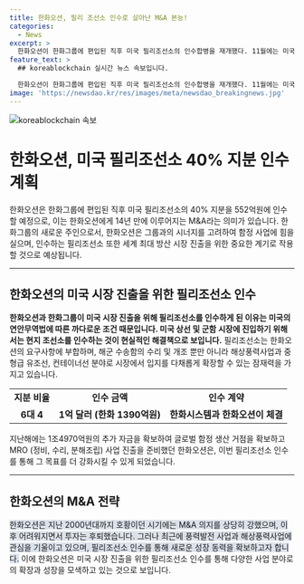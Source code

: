 ```yaml
---
title: 한화오션, 필리 조선소 인수로 살아난 M&A 본능!
categories:
  - News
excerpt: >
  한화오션이 한화그룹에 편입된 직후 미국 필리조선소의 인수합병을 재개했다. 11월에는 미국 필리조선소 40% 지분을 약 552억원에 취득할 계획으로, 한화오션은 그룹과 시너지를 고려하여 함정 사업에 힘을 실을 예정이다. 이번 인수는 미국 방산 시장 진출을 위한 중요한 계획으로, 한화오션은 해상풍력 사업 등에도 관심을 가지고 있으며, 지난해에는 글로벌 함정 생산 거점 확보와 MRO 사업을 위해 1조4970억원의 추가 자금을 확보했다. 미국 해군 필라델피아 국영 조선소 부지를 거점으로 하는 필리조선소는 한화오션의 다양한 비즈니스 계획에 맞는 적합한 조건을 갖추고 있다.
feature_text: >
  ## koreablockchain 실시간 뉴스 속보입니다.

  한화오션이 한화그룹에 편입된 직후 미국 필리조선소의 인수합병을 재개했다. 11월에는 미국 필리조선소 40% 지분을 약 552억원에 취득할 계획으로, 한화오션은 그룹과 시너지를 고려하여 함정 사업에 힘을 실을 예정이다. 이번 인수는 미국 방산 시장 진출을 위한 중요한 계획으로, 한화오션은 해상풍력 사업 등에도 관심을 가지고 있으며, 지난해에는 글로벌 함정 생산 거점 확보와 MRO 사업을 위해 1조4970억원의 추가 자금을 확보했다. 미국 해군 필라델피아 국영 조선소 부지를 거점으로 하는 필리조선소는 한화오션의 다양한 비즈니스 계획에 맞는 적합한 조건을 갖추고 있다.
image: 'https://newsdao.kr/res/images/meta/newsdao_breakingnews.jpg'
---
```


<p><img src="https://newsdao.kr/res/images/meta/newsdao_breakingnews.jpg" alt="koreablockchain 속보" /></p>

<h1 data-ke-size="size26">한화오션, 미국 필리조선소 40% 지분 인수 계획</h1>

<p data-ke-size="size16">한화오션은 한화그룹에 편입된 직후 미국 필리조선소의 40% 지분을 552억원에 인수할 예정으로, 이는 한화오션에게 14년 만에 이루어지는 M&A라는 의미가 있습니다. 한화그룹의 새로운 주인으로서, 한화오션은 그룹과의 시너지를 고려하여 함정 사업에 힘을 실으며, 인수하는 필리조선소 또한 세계 최대 방산 시장 진출을 위한 중요한 계기로 작용할 것으로 예상됩니다.</p>

<hr>

<h2 data-ke-size="size26">한화오션의 미국 시장 진출을 위한 필리조선소 인수</h2>

<p data-ke-size="size16"><b>한화오션과 한화그룹이 미국 시장 진출을 위해 필리조선소를 인수하게 된 이유는 미국의 연안무역법에 따른 까다로운 조건 때문입니다. 미국 상선 및 군함 시장에 진입하기 위해서는 현지 조선소를 인수하는 것이 현실적인 해결책으로 보입니다.</b> 필리조선소는 한화오션의 요구사항에 부합하며, 해군 수송함의 수리 및 개조 뿐만 아니라 해상풍력사업과 중형급 유조선, 컨테이너선 분야로 시장에서 입지를 다채롭게 확장할 수 있는 잠재력을 가지고 있습니다.</p>

<table>
  <tr>
    <td style="text-align: center; height: 17px;"><b>지분 비율</b></td>
    <td style="text-align: center; height: 17px;"><b>인수 금액</b></td>
    <td style="text-align: center; height: 17px;"><b>인수 계약</b></td>
  </tr>
  <tr>
    <td style="text-align: center; height: 17px;"><b>6대 4</b></td>
    <td style="text-align: center; height: 17px;"><b>1억 달러 (한화 1390억원)</b></td>
    <td style="text-align: center; height: 17px;"><b>한화시스템과 한화오션이 체결</b></td>
  </tr>
</table>

<p data-ke-size="size16">지난해에는 1조4970억원의 추가 자금을 확보하여 글로벌 함정 생산 거점을 확보하고 MRO (정비, 수리, 분해조립) 사업 진출을 준비했던 한화오션은, 이번 필리조선소 인수를 통해 그 목표를 더 강화시킬 수 있게 되었습니다.</p>

<hr>

<h2 data-ke-size="size26">한화오션의 M&A 전략</h2>

<p data-ke-size="size16"><span style="background-color: #21538527;">한화오션은 지난 2000년대까지 호황이던 시기에는 M&A 의지를 상당히 강했으며, 이후 어려워지면서 투자는 후퇴했습니다. 그러나 최근에 풍력발전 사업과 해상풍력사업에 관심을 기울이고 있으며, 필리조선소 인수를 통해 새로운 성장 동력을 확보하고자 합니다.</span> 이에 한화오션은 미국 시장 진출을 위한 필리조선소 인수를 통해 다양한 사업 분야로의 확장과 성장을 모색하고 있는 것으로 보입니다.</p>

<p data-ke-size="size16">&nbsp;</p>

